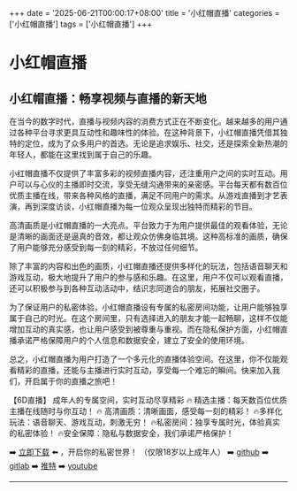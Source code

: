 +++
date = '2025-06-21T00:00:17+08:00'
title = '小红帽直播'
categories = ['小红帽直播']
tags = ['小红帽直播']
+++

# 小红帽直播

## 小红帽直播：畅享视频与直播的新天地

在当今的数字时代，直播与视频内容的消费方式正在不断变化。越来越多的用户通过各种平台寻求更具互动性和趣味性的体验。在这种背景下，小红帽直播凭借其独特的定位，成为了众多用户的首选。无论是追求娱乐、社交，还是探索全新热潮的年轻人，都能在这里找到属于自己的乐趣。

小红帽直播不仅提供了丰富多彩的视频直播内容，还注重用户之间的实时互动。用户可以与心仪的主播即时交流，享受无缝沟通带来的亲密感。平台每天都有数百位优质主播在线，带来各种风格的直播，满足不同用户的需求。从游戏直播到才艺表演，再到深度访谈，小红帽直播为每一位观众呈现出独特而精彩的节目。

高清画质是小红帽直播的一大亮点。平台致力于为用户提供最佳的观看体验，无论是清晰的画面还是逼真的音效，都让观众仿佛身临其境。这种高标准的画质，确保了用户能够充分感受到每一刻的精彩，不放过任何细节。

除了丰富的内容和出色的画质，小红帽直播还提供多样化的玩法，包括语音聊天和游戏互动，极大地提升了用户的参与感和乐趣。在这里，用户不仅可以观看直播，还可以积极参与到各种互动活动中，结识志同道合的朋友，拓展社交圈子。

为了保证用户的私密体验，小红帽直播设有专属的私密房间功能，让用户能够独享属于自己的时光。在这个房间里，只有选择进入的朋友才能一起畅聊，这样不仅能增加互动的真实感，也让用户感受到被尊重与重视。而在隐私保护方面，小红帽直播承诺严格保障用户的个人信息和数据安全，建立了安全的使用环境。

总之，小红帽直播为用户打造了一个多元化的直播体验空间。在这里，你不仅能观看精彩的直播，还能与主播进行实时互动，享受每一个难忘的瞬间。快来加入我们，开启属于你的直播之旅吧！

【6D直播】
成年人的专属空间，实时互动尽享精彩
🔥 精选主播：每天数百位优质主播在线随时与你互动！
🔥 高清画质：清晰画面，感受每一刻的精彩！
🔥多样化玩法：语音聊天、游戏互动，刺激无穷！
🔥私密房间：独享专属时光，体验真实的私密体验！
🔥安全保障：隐私与数据安全，我们承诺严格保护！

➡️ [立即下载](https://down123.s3.ap-east-1.amazonaws.com/down/down.html?channelCode=blog) ⬅️ ，开启你的私密世界！
（仅限18岁以上成年人）
➡️ [github](https://aldult-live.github.io/)
➡️ [gitlab](https://seo-09598d.gitlab.io/)
➡️ [推特](https://x.com/wegame33)
➡️ [youtube](https://www.youtube.com/@6Dlive)

---
